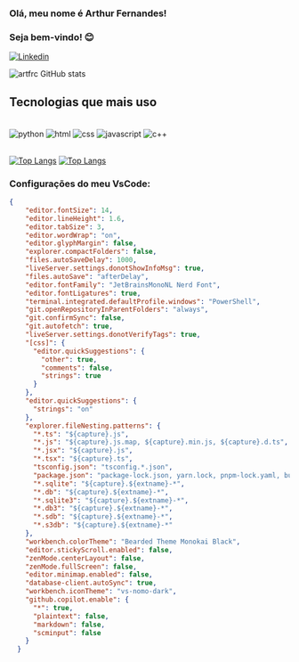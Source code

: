 ### Olá, meu nome é Arthur Fernandes!
### Seja bem-vindo! 😊

[![Linkedin](https://img.shields.io/badge/LinkedIn-0077B5?style=for-the-badge&logo=linkedin&logoColor=white)](https://www.linkedin.com/in/fernandes-arthur/)

![artfrc GitHub stats](https://github-readme-stats.vercel.app/api?username=artfrc&show_icons=true&theme=dracula)

## Tecnologias que mais uso
<div style="display: inline_block"><br/>
  <img align="center" alt="python" src="https://img.shields.io/badge/Python-14354C?style=for-the-badge&logo=python&logoColor=white"/>
  <img align="center" alt="html" src="https://img.shields.io/badge/HTML5-E34F26?style=for-the-badge&logo=html5&logoColor=white"/>
  <img align="center" alt="css" src="https://img.shields.io/badge/CSS3-1572B6?style=for-the-badge&logo=css3&logoColor=white"/>
  <img align="center" alt="javascript" src="https://img.shields.io/badge/JavaScript-F7DF1E?style=for-the-badge&logo=javascript&logoColor=black"/>
  <img align="center" alt="c++" src="https://img.shields.io/badge/C%2B%2B-00599C?style=for-the-badge&logo=c%2B%2B&logoColor=white"/>
</div>
<br/>

[![Top Langs](https://github-readme-stats.vercel.app/api/top-langs/?username=artfrc&layout=compact)](https://github.com/artfrc/github-readme-stats)
[![Top Langs](https://github-readme-stats.vercel.app/api/top-langs/?username=artfrc&hide=haskell,kotlin)](https://github.com/artfrc/github-readme-stats)

### Configurações do meu VsCode:

```json
{
    "editor.fontSize": 14,
    "editor.lineHeight": 1.6,
    "editor.tabSize": 3,
    "editor.wordWrap": "on",
    "editor.glyphMargin": false,
    "explorer.compactFolders": false,
    "files.autoSaveDelay": 1000,
    "liveServer.settings.donotShowInfoMsg": true,
    "files.autoSave": "afterDelay",
    "editor.fontFamily": "JetBrainsMonoNL Nerd Font",
    "editor.fontLigatures": true,
    "terminal.integrated.defaultProfile.windows": "PowerShell",
    "git.openRepositoryInParentFolders": "always",
    "git.confirmSync": false,
    "git.autofetch": true,
    "liveServer.settings.donotVerifyTags": true,
    "[css]": {
      "editor.quickSuggestions": {
        "other": true,
        "comments": false,
        "strings": true
      }
    },
    "editor.quickSuggestions": {
      "strings": "on"
    },
    "explorer.fileNesting.patterns": {
      "*.ts": "${capture}.js",
      "*.js": "${capture}.js.map, ${capture}.min.js, ${capture}.d.ts",
      "*.jsx": "${capture}.js",
      "*.tsx": "${capture}.ts",
      "tsconfig.json": "tsconfig.*.json",
      "package.json": "package-lock.json, yarn.lock, pnpm-lock.yaml, bun.lockb",
      "*.sqlite": "${capture}.${extname}-*",
      "*.db": "${capture}.${extname}-*",
      "*.sqlite3": "${capture}.${extname}-*",
      "*.db3": "${capture}.${extname}-*",
      "*.sdb": "${capture}.${extname}-*",
      "*.s3db": "${capture}.${extname}-*"
    },
    "workbench.colorTheme": "Bearded Theme Monokai Black",
    "editor.stickyScroll.enabled": false,
    "zenMode.centerLayout": false,
    "zenMode.fullScreen": false,
    "editor.minimap.enabled": false,
    "database-client.autoSync": true,
    "workbench.iconTheme": "vs-nomo-dark",
    "github.copilot.enable": {
      "*": true,
      "plaintext": false,
      "markdown": false,
      "scminput": false
    }
  }
```
  





